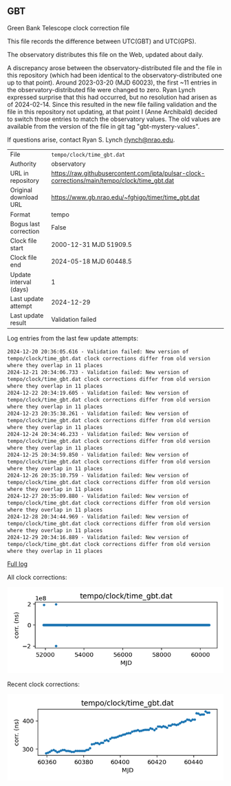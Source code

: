 
## GBT

Green Bank Telescope clock correction file

This file records the difference between UTC(GBT) and UTC(GPS).

The observatory distributes this file on the Web, updated about daily.

A discrepancy arose between the observatory-distributed file and the
file in this repository (which had been identical to the 
observatory-distributed one up to that point). Around 
2023-03-20 (MJD 60023), the first ~11 entries in the 
observatory-distributed file were changed to zero.
Ryan Lynch expressed surprise that this had occurred, but no
resolution had arisen as of 2024-02-14. Since this resulted in
the new file failing validation and the file in this repository
not updating, at that point I (Anne Archibald) decided to
switch those entries to match the observatory values. The old values
are available from the version of the file in git tag 
"gbt-mystery-values".

If questions arise, contact Ryan S. Lynch <rlynch@nrao.edu>.

|     |     |
|:--- |:--- |
| File | `tempo/clock/time_gbt.dat` |
| Authority | observatory |
| URL in repository | <https://raw.githubusercontent.com/ipta/pulsar-clock-corrections/main/tempo/clock/time_gbt.dat> |
| Original download URL | <https://www.gb.nrao.edu/~fghigo/timer/time_gbt.dat> |
| Format | tempo |
| Bogus last correction | False |
| Clock file start | 2000-12-31 MJD 51909.5 |
| Clock file end | 2024-05-18 MJD 60448.5 |
| Update interval (days) | 1 |
| Last update attempt | 2024-12-29 |
| Last update result | Validation failed |

Log entries from the last few update attempts:
```
2024-12-20 20:36:05.616 - Validation failed: New version of tempo/clock/time_gbt.dat clock corrections differ from old version where they overlap in 11 places
2024-12-21 20:34:06.733 - Validation failed: New version of tempo/clock/time_gbt.dat clock corrections differ from old version where they overlap in 11 places
2024-12-22 20:34:19.605 - Validation failed: New version of tempo/clock/time_gbt.dat clock corrections differ from old version where they overlap in 11 places
2024-12-23 20:35:38.261 - Validation failed: New version of tempo/clock/time_gbt.dat clock corrections differ from old version where they overlap in 11 places
2024-12-24 20:34:46.233 - Validation failed: New version of tempo/clock/time_gbt.dat clock corrections differ from old version where they overlap in 11 places
2024-12-25 20:34:59.850 - Validation failed: New version of tempo/clock/time_gbt.dat clock corrections differ from old version where they overlap in 11 places
2024-12-26 20:35:10.759 - Validation failed: New version of tempo/clock/time_gbt.dat clock corrections differ from old version where they overlap in 11 places
2024-12-27 20:35:09.880 - Validation failed: New version of tempo/clock/time_gbt.dat clock corrections differ from old version where they overlap in 11 places
2024-12-28 20:34:44.969 - Validation failed: New version of tempo/clock/time_gbt.dat clock corrections differ from old version where they overlap in 11 places
2024-12-29 20:34:16.889 - Validation failed: New version of tempo/clock/time_gbt.dat clock corrections differ from old version where they overlap in 11 places
```
[Full log](https://raw.githubusercontent.com/ipta/pulsar-clock-corrections/main/log/tempo/clock/time_gbt.dat.log)


All clock corrections:

![plot of all clock corrections](time_gbt.dat.png "All corrections")

Recent clock corrections:

![plot of recent clock corrections](time_gbt.dat.short.png "Recent corrections")

